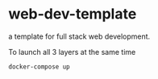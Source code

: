# web-dev-template
a template for full stack web development.

To launch all 3 layers at the same time
```
docker-compose up
```